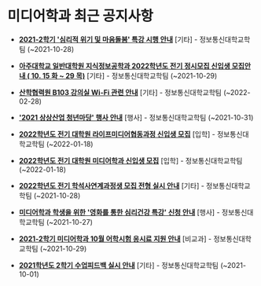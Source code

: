 # 미디어학과 최근 공지사항

* **[2021-2학기 &#x27;심리적 위기 및 마음돌봄&#x27; 특강 시행 안내](https://media.ajou.ac.kr/media/board/board01.jsp?mode=view&amp;article_no=225352&amp;board_wrapper=%2Fmedia%2Fboard%2Fboard01.jsp&amp;pager.offset=0&amp;board_no=304)**
 [기타] - 정보통신대학교학팀 (~2021-10-28)

* **[아주대학교 일반대학원 지식정보공학과 2022학년도 전기 정시모집 신입생 모집안내 ( 10. 15 화 ~ 29 목)](https://media.ajou.ac.kr/media/board/board01.jsp?mode=view&amp;article_no=225327&amp;board_wrapper=%2Fmedia%2Fboard%2Fboard01.jsp&amp;pager.offset=0&amp;board_no=304)**
 [기타] - 정보통신대학교학팀 (~2021-10-29)

* **[산학협력원 B103 강의실 Wi-Fi 관련 안내](https://media.ajou.ac.kr/media/board/board01.jsp?mode=view&amp;article_no=225245&amp;board_wrapper=%2Fmedia%2Fboard%2Fboard01.jsp&amp;pager.offset=0&amp;board_no=304)**
 [기타] - 정보통신대학교학팀 (~2022-02-28)

* **[&#x27;2021 상상산업 청년마당&#x27; 행사 안내](https://media.ajou.ac.kr/media/board/board01.jsp?mode=view&amp;article_no=225181&amp;board_wrapper=%2Fmedia%2Fboard%2Fboard01.jsp&amp;pager.offset=0&amp;board_no=304)**
 [행사] - 정보통신대학교학팀 (~2021-10-31)

* **[2022학년도 전기 대학원 라이프미디어협동과정 신입생 모집](https://media.ajou.ac.kr/media/board/board01.jsp?mode=view&amp;article_no=225121&amp;board_wrapper=%2Fmedia%2Fboard%2Fboard01.jsp&amp;pager.offset=0&amp;board_no=304)**
 [입학] - 정보통신대학교학팀 (~2022-01-18)

* **[2022학년도 전기 대학원 미디어학과 신입생 모집](https://media.ajou.ac.kr/media/board/board01.jsp?mode=view&amp;article_no=225120&amp;board_wrapper=%2Fmedia%2Fboard%2Fboard01.jsp&amp;pager.offset=0&amp;board_no=304)**
 [입학] - 정보통신대학교학팀 (~2022-01-18)

* **[2022학년도 전기 학석사연계과정생 모집 전형 실시 안내](https://media.ajou.ac.kr/media/board/board01.jsp?mode=view&amp;article_no=225051&amp;board_wrapper=%2Fmedia%2Fboard%2Fboard01.jsp&amp;pager.offset=0&amp;board_no=304)**
 [기타] - 정보통신대학교학팀 (~2021-10-28)

* **[미디어학과 학생을 위한 &#x27;영화를 통한 심리건강 특강&#x27; 신청 안내](https://media.ajou.ac.kr/media/board/board01.jsp?mode=view&amp;article_no=225024&amp;board_wrapper=%2Fmedia%2Fboard%2Fboard01.jsp&amp;pager.offset=0&amp;board_no=304)**
 [행사] - 정보통신대학교학팀 (~2021-10-27)

* **[2021-2학기 미디어학과 10월 어학시험 응시료 지원 안내](https://media.ajou.ac.kr/media/board/board01.jsp?mode=view&amp;article_no=224980&amp;board_wrapper=%2Fmedia%2Fboard%2Fboard01.jsp&amp;pager.offset=0&amp;board_no=304)**
 [비교과] - 정보통신대학교학팀 (~2021-10-29)

* **[2021학년도 2학기 수업피드백 실시 안내](https://media.ajou.ac.kr/media/board/board01.jsp?mode=view&amp;article_no=224944&amp;board_wrapper=%2Fmedia%2Fboard%2Fboard01.jsp&amp;pager.offset=0&amp;board_no=304)**
 [기타] - 정보통신대학교학팀 (~2021-10-01)

